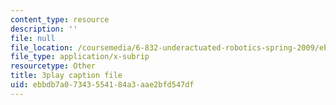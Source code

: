 ```yaml
---
content_type: resource
description: ''
file: null
file_location: /coursemedia/6-832-underactuated-robotics-spring-2009/ebbdb7a07343554184a3aae2bfd547df_-RRYZ-b9NpI.vtt
file_type: application/x-subrip
resourcetype: Other
title: 3play caption file
uid: ebbdb7a0-7343-5541-84a3-aae2bfd547df
---
```

